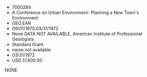 * 7000284
* A Conference on Urban Environment- Planning a New Town's EnvIronment
* GEO,EAR
* 09/01/1970,03/31/1972
* None   DATA NOT AVAILABLE, American Institute of Professional Geologists
* Standard Grant
*   name not available
* 03/31/1972
* USD 17,600.00

NONE